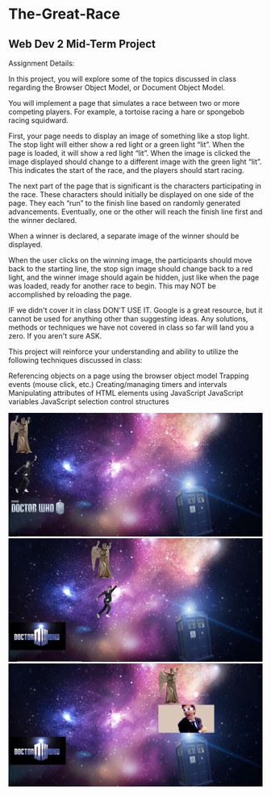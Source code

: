 # The-Great-Race
## Web Dev 2 Mid-Term Project

Assignment Details:

In this project, you will explore some of the topics discussed in class regarding the Browser Object Model, or Document Object Model.

You will implement a page that simulates a race between two or more competing players. For example, a tortoise racing a hare or spongebob racing squidward.

First, your page needs to display an image of something like a stop light. The stop light will either show a red light or a green light “lit”. When the page is loaded, it will show a red light “lit”. When the image is clicked the image displayed should change to a different image with the green light “lit”.  This indicates the start of the race, and the players should start racing.

The next part of the page that is significant is the characters participating in the race. These characters should initially be displayed on one side of the page. They each “run” to the finish line based on randomly generated advancements. Eventually, one or the other will reach the finish line first and the winner declared.

When a winner is declared, a separate image of the winner should be displayed.

When the user clicks on the winning image, the participants should move back to the starting line, the stop sign image should change back to a red light, and the winner image should again be hidden, just like when the page was loaded, ready for another race to begin. This may NOT be accomplished by reloading the page.

IF we didn't cover it in class DON'T USE IT. Google is a great resource, but it cannot be used for anything other than suggesting ideas. Any solutions, methods or techniques we have not covered in class so far will land you a zero. If you aren't sure ASK.

This project will reinforce your understanding and ability to utilize the following techniques discussed in class:

Referencing objects on a page using the browser object model
Trapping events (mouse click, etc.)
Creating/managing timers and intervals
Manipulating attributes of HTML elements using JavaScript
JavaScript variables
JavaScript selection control structures

![alt text](startingLine.JPG) 
![alt text](midRace.JPG) 
![alt text](winner.JPG) 


